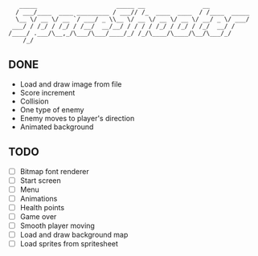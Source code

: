 ```
   _____                      _____ __                __
  / ___/____  ____ _________ / ___// /_  ____  ____  / /____  _____
  \__ \/ __ \/ __ `/ ___/ _ \\__ \/ __ \/ __ \/ __ \/ __/ _ \/ ___/
 ___/ / /_/ / /_/ / /__/  __/__/ / / / / /_/ / /_/ / /_/  __/ /
/____/ .___/\__,_/\___/\___/____/_/ /_/\____/\____/\__/\___/_/
    /_/
```

## DONE

- Load and draw image from file
- Score increment
- Collision
- One type of enemy
- Enemy moves to player's direction
- Animated background

## TODO

- [ ] Bitmap font renderer
- [ ] Start screen
- [ ] Menu
- [ ] Animations
- [ ] Health points
- [ ] Game over
- [ ] Smooth player moving
- [ ] Load and draw background map
- [ ] Load sprites from spritesheet

